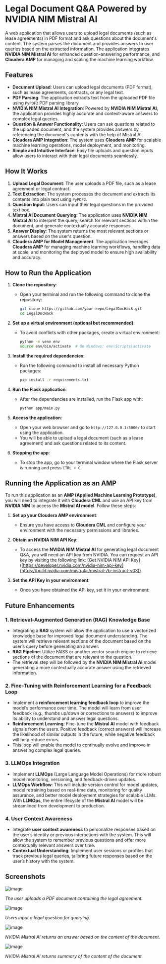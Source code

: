 # Legal Document Q&A Powered by NVIDIA NIM Mistral AI

A web application that allows users to upload legal documents (such as lease agreements) in PDF format and ask questions about the document's content. The system parses the document and provides answers to user queries based on the extracted information. The application integrates **NVIDIA NIM Mistral AI** for enhanced question-answering performance, and **Cloudera AMP** for managing and scaling the machine learning workflow.

## Features

- **Document Upload**: Users can upload legal documents (PDF format), such as lease agreements, contracts, or any legal text.
- **PDF Parsing**: The application extracts text from the uploaded PDF file using `PyPDF2`  PDF parsing library.
- **NVIDIA NIM Mistral AI Integration**: Powered by **NVIDIA NIM Mistral AI**, the application provides highly accurate and context-aware answers to complex legal queries.
- **Question & Answer Functionality**: Users can ask questions related to the uploaded document, and the system provides answers by referencing the document's contents with the help of Mistral AI.
- **Cloudera AMP Integration**: The system uses **Cloudera AMP** for scalable machine learning operations, model deployment, and monitoring.
- **Simple and Intuitive Interface**: Easy file uploads and question inputs allow users to interact with their legal documents seamlessly.

## How It Works

1. **Upload Legal Document**: The user uploads a PDF file, such as a lease agreement or legal contract.
2. **Text Extraction**: The system processes the document and extracts its contents into plain text using `PyPDF2`.
3. **Question Input**: Users can input their legal questions in the provided text box.
4. **Mistral AI Document Querying**: The application uses **NVIDIA NIM Mistral AI** to interpret the query, search for relevant sections within the document, and generate contextually accurate responses.
5. **Answer Display**: The system returns the most relevant sections or answers based on the user's question.
6. **Cloudera AMP for Model Management**: The application leverages **Cloudera AMP** for managing machine learning workflows, handling data at scale, and monitoring the deployed model to ensure high availability and accuracy.

## How to Run the Application

1. **Clone the repository**:
   - Open your terminal and run the following command to clone the repository:
     ```bash
     git clone https://github.com/your-repo/LegalDocHack.git
     cd LegalDocHack
     ```

2. **Set up a virtual environment (optional but recommended)**:
   - To avoid conflicts with other packages, create a virtual environment:
     ```bash
     python -m venv env
     source env/bin/activate  # On Windows: env\Scripts\activate
     ```

3. **Install the required dependencies**:
   - Run the following command to install all necessary Python packages:
     ```bash
     pip install -r requirements.txt
     ```

4. **Run the Flask application**:
   - After the dependencies are installed, run the Flask app with:
     ```bash
     python app/main.py
     ```

5. **Access the application**:
   - Open your web browser and go to `http://127.0.0.1:5000/` to start using the application.
   - You will be able to upload a legal document (such as a lease agreement) and ask questions related to its content.

6. **Stopping the app**:
   - To stop the app, go to your terminal window where the Flask server is running and press `CTRL + C`.
  

## Running the Application as an AMP

To run this application as an **AMP (Applied Machine Learning Prototype)**, you will need to integrate it with **Cloudera CML** and use an API key from **NVIDIA NIM** to access the **Mistral AI model**. Follow these steps:

1. **Set up your Cloudera AMP environment**:
   - Ensure you have access to **Cloudera CML** and configure your environment with the necessary permissions and libraries.

2. **Obtain an NVIDIA NIM API Key**:
   - To access the **NVIDIA NIM Mistral AI** for generating legal document Q&A, you will need an API key from NVIDIA. You can request an API key by visiting the following link:
     [Get NVIDIA NIM API Key] ([https://developer.nvidia.com/nvidia-nim-api-key](https://build.nvidia.com/mistralai/mistral-7b-instruct-v03))

3. **Set the API Key in your environment**:
   - Once you have obtained the API key, set it in your environment:


## Future Enhancements

### 1. **Retrieval-Augmented Generation (RAG) Knowledge Base**
   - Integrating a **RAG** system will allow the application to use a vectorized knowledge base for improved legal document understanding. The system will retrieve relevant sections of the document based on the user’s query before generating an answer.
   - **RAG Pipeline**: Utilize FAISS or another vector search engine to retrieve sections of the document that are relevant to the question. 
   - The retrieval step will be followed by the **NVIDIA NIM Mistral AI** model generating a more contextually accurate answer using the retrieved information.

### 2. **Fine-Tuning with Reinforcement Learning for a Feedback Loop**
   - Implement a **reinforcement learning feedback loop** to improve the model’s performance over time. The model will learn from user feedback (e.g., thumbs up/down or corrections to answers) to improve its ability to understand and answer legal questions.
   - **Reinforcement Learning**: Fine-tune the **Mistral AI** model with feedback signals from the users. Positive feedback (correct answers) will increase the likelihood of similar outputs in the future, while negative feedback will help reduce errors.
   - This loop will enable the model to continually evolve and improve in answering complex legal queries.

### 3. **LLMOps Integration**
   - Implement **LLMOps** (Large Language Model Operations) for more robust model monitoring, versioning, and feedback-driven updates.
   - **LLMOps Workflow**: This will include version control for model updates, model retraining based on real-time data, monitoring for quality assurance, and better model deployment strategies for scalable LLMs. With **LLMOps**, the entire lifecycle of the **Mistral AI** model will be streamlined from development to production.


### 4. **User Context Awareness**
   - Integrate **user context awareness** to personalize responses based on the user’s identity or previous interactions with the system. This will allow the system to remember previous questions and offer more contextually relevant answers over time.
   - **Contextual Understanding**: Implement user sessions or profiles that track previous legal queries, tailoring future responses based on the user’s history with the system.


## Screenshots

![image](https://github.com/user-attachments/assets/faad3c33-be2d-414a-96ec-4810ed34d1c5)


*The user uploads a PDF document containing the legal agreement.*

![image](https://github.com/user-attachments/assets/8406cd02-9671-420b-8705-a0c92a22519a)


*Users input a legal question for querying.*

![image](https://github.com/user-attachments/assets/90ea3d6f-be61-4fc6-8a32-92327156d6e2)


*NVIDIA Mistral AI returns an answer based on the content of the document.*



![image](https://github.com/user-attachments/assets/87ff55b0-a15b-4e62-84d2-2ece541bcd65)


*NVIDIA Mistral AI returns summary of  the content of the document.*

